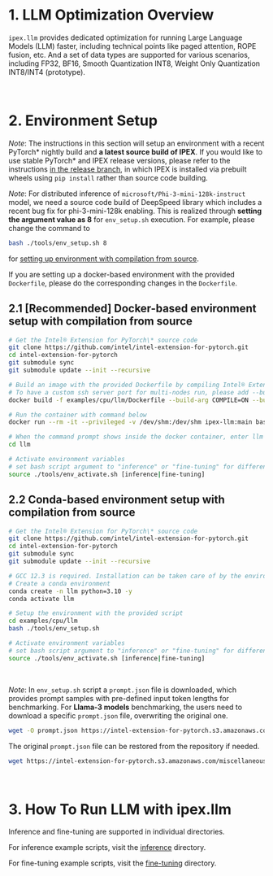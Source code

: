 # 1. LLM Optimization Overview

`ipex.llm` provides dedicated optimization for running Large Language Models (LLM) faster, including technical points like paged attention, ROPE fusion, etc.
And a set of data types are supported for various scenarios, including FP32, BF16, Smooth Quantization INT8, Weight Only Quantization INT8/INT4 (prototype).

<br>

# 2. Environment Setup

*Note*: The instructions in this section will setup an environment with a recent PyTorch\* nightly build and **a latest source build of IPEX**. 
If you would like to use stable PyTorch\* and IPEX release versions, please refer to the instructions [in the release branch](https://github.com/intel/intel-extension-for-pytorch/blob/v2.4.0%2Bcpu/examples/cpu/llm/README.md#2-environment-setup), in which IPEX is installed via prebuilt wheels using `pip install` rather than source code building.

*Note*: For distributed inference of `microsoft/Phi-3-mini-128k-instruct` model, we need a source code build of DeepSpeed library which includes a recent bug fix for phi-3-mini-128k enabling.
This is realized through **setting the argument value as 8** for `env_setup.sh` execution.
For example, please change the command to

```bash
bash ./tools/env_setup.sh 8
```

for [setting up environment with compilation from source](#22-conda-based-environment-setup-with-pre-built-wheels).

If you are setting up a docker-based environment with the provided `Dockerfile`,
please do the corresponding changes in the `Dockerfile`.

## 2.1 [Recommended] Docker-based environment setup with compilation from source

```bash
# Get the Intel® Extension for PyTorch\* source code
git clone https://github.com/intel/intel-extension-for-pytorch.git
cd intel-extension-for-pytorch
git submodule sync
git submodule update --init --recursive

# Build an image with the provided Dockerfile by compiling Intel® Extension for PyTorch\* from source
# To have a custom ssh server port for multi-nodes run, please add --build-arg PORT_SSH=<CUSTOM_PORT> ex: 2345, otherwise use the default 22 SSH port
docker build -f examples/cpu/llm/Dockerfile --build-arg COMPILE=ON --build-arg PORT_SSH=2345 -t ipex-llm:main .

# Run the container with command below
docker run --rm -it --privileged -v /dev/shm:/dev/shm ipex-llm:main bash

# When the command prompt shows inside the docker container, enter llm examples directory
cd llm

# Activate environment variables
# set bash script argument to "inference" or "fine-tuning" for different usages
source ./tools/env_activate.sh [inference|fine-tuning]
```

## 2.2 Conda-based environment setup with compilation from source

```bash
# Get the Intel® Extension for PyTorch\* source code
git clone https://github.com/intel/intel-extension-for-pytorch.git
cd intel-extension-for-pytorch
git submodule sync
git submodule update --init --recursive

# GCC 12.3 is required. Installation can be taken care of by the environment configuration script.
# Create a conda environment
conda create -n llm python=3.10 -y
conda activate llm

# Setup the environment with the provided script
cd examples/cpu/llm
bash ./tools/env_setup.sh

# Activate environment variables
# set bash script argument to "inference" or "fine-tuning" for different usages
source ./tools/env_activate.sh [inference|fine-tuning]
```

<br>

*Note*: In `env_setup.sh` script a `prompt.json` file is downloaded, which provides prompt samples with pre-defined input token lengths for benchmarking.
For **Llama-3 models** benchmarking, the users need to download a specific `prompt.json` file, overwriting the original one.

```bash
wget -O prompt.json https://intel-extension-for-pytorch.s3.amazonaws.com/miscellaneous/llm/prompt-3.json
```

The original `prompt.json` file can be restored from the repository if needed.

```bash
wget https://intel-extension-for-pytorch.s3.amazonaws.com/miscellaneous/llm/prompt.json
```

<br>

# 3. How To Run LLM with ipex.llm

Inference and fine-tuning are supported in individual directories.

For inference example scripts, visit the [inference](./inference/) directory.

For fine-tuning example scripts, visit the [fine-tuning](./fine-tuning/) directory.
